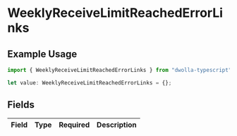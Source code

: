 # WeeklyReceiveLimitReachedErrorLinks

## Example Usage

```typescript
import { WeeklyReceiveLimitReachedErrorLinks } from "dwolla-typescript";

let value: WeeklyReceiveLimitReachedErrorLinks = {};
```

## Fields

| Field       | Type        | Required    | Description |
| ----------- | ----------- | ----------- | ----------- |